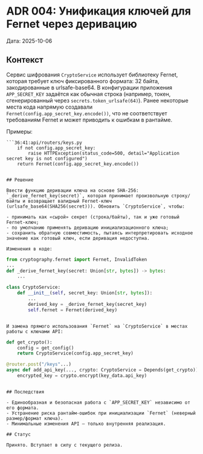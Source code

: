 # ADR 004: Унификация ключей для Fernet через деривацию

Дата: 2025-10-06

## Контекст

Сервис шифрования `CryptoService` использует библиотеку Fernet, которая требует ключ фиксированного формата: 32 байта, закодированные в urlsafe-base64. В конфигурации приложения `APP_SECRET_KEY` задаётся как обычная строка (например, токен, сгенерированный через `secrets.token_urlsafe(64)`). Ранее некоторые места кода напрямую создавали `Fernet(config.app_secret_key.encode())`, что не соответствует требованиям Fernet и может приводить к ошибкам в рантайме.

Примеры:

```
```36:41:api/routers/keys.py
    if not config.app_secret_key:
        raise HTTPException(status_code=500, detail="Application secret key is not configured")
    return Fernet(config.app_secret_key.encode())
```
```

## Решение

Ввести функцию деривации ключа на основе SHA-256: `_derive_fernet_key(secret)`, которая принимает произвольную строку/байты и возвращает валидный Fernet-ключ (urlsafe_base64(SHA256(secret))). Обновить `CryptoService`, чтобы:

- принимать как «сырой» секрет (строка/байты), так и уже готовый Fernet-ключ;
- по умолчанию применять деривацию инициализационного ключа;
- сохранить обратную совместимость, пытаясь интерпретировать исходное значение как готовый ключ, если деривация недоступна.

Изменения в коде:

```
```1:49:core/security/crypto.py
from cryptography.fernet import Fernet, InvalidToken
...
def _derive_fernet_key(secret: Union[str, bytes]) -> bytes:
    ...

class CryptoService:
    def __init__(self, secret_key: Union[str, bytes]):
        ...
        derived_key = _derive_fernet_key(secret_key)
        self.fernet = Fernet(derived_key)
```
```

И замена прямого использования `Fernet` на `CryptoService` в местах работы с ключами API:

```
```36:51:api/routers/keys.py
def get_crypto():
    config = get_config()
    return CryptoService(config.app_secret_key)

@router.post("/keys"...)
async def add_api_key(..., crypto: CryptoService = Depends(get_crypto)):
    encrypted_key = crypto.encrypt(key_data.api_key)
```
```

## Последствия

- Единообразная и безопасная работа с `APP_SECRET_KEY` независимо от его формата.
- Устранение риска рантайм-ошибок при инициализации `Fernet` (неверный размер/формат ключа).
- Минимальные изменения API — только внутренняя реализация.

## Статус

Принято. Вступает в силу с текущего релиза.
